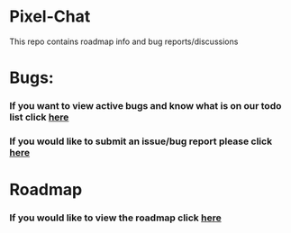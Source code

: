 # Pixel-Chat
This repo contains roadmap info and bug reports/discussions

# Bugs:
### If you want to view active bugs and know what is on our todo list click [here](https://github.com/Pixel-Chat/Pixel-Chat/projects/2)

### If you would like to submit an issue/bug report please click [here](https://github.com/Pixel-Chat/Pixel-Chat/issues/new?template=bug_report.md)

# Roadmap
### If you would like to view the roadmap click [here](https://github.com/Pixel-Chat/Pixel-Chat/projects/1)
